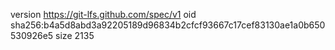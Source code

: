 version https://git-lfs.github.com/spec/v1
oid sha256:b4a5d8abd3a92205189d96834b2cfcf93667c17cef83130ae1a0b650530926e5
size 2135
